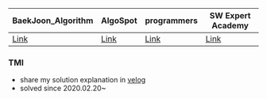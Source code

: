 |BaekJoon_Algorithm|AlgoSpot|programmers|SW Expert Academy|
| ------------- | ------------- | ------------- | ------------- |
|[Link](https://www.acmicpc.net/)|[Link](https://www.algospot.com/)|[Link](https://programmers.co.kr/)|[Link](https://swexpertacademy.com/main/main.do)

### TMI
- share my solution explanation in [velog](https://velog.io/@hancihu/)
- solved since 2020.02.20~
